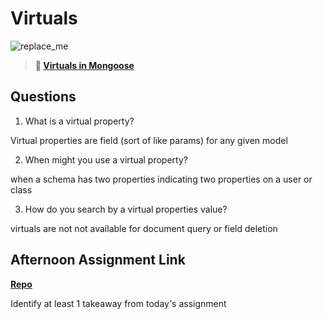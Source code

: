 # Virtuals

![replace_me](https://codeworks.blob.core.windows.net/public/assets/img/illustrations/placeholder.svg)

> **📖 [Virtuals in Mongoose](https://codeworksacademy.com/fs-student-guide/resources/wk5/04-Virtuals)**

## Questions

1. What is a virtual property?

Virtual properties are field (sort of like params) for any given model

2. When might you use a virtual property? 

when a schema has two properties indicating two properties on a user or class

3. How do you search by a virtual properties value?

virtuals are not not available for document query or field deletion 

## Afternoon Assignment Link

**[Repo](HackathonPrep)**

Identify at least 1 takeaway from today's assignment
